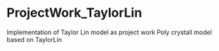 # ProjectWork_TaylorLin
Implementation of Taylor Lin model as project work
Poly crystall model based on TaylorLin 




















